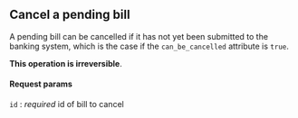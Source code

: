 ## Cancel a pending bill

A pending bill can be cancelled if it has not yet been submitted to the banking system, which is the case if the `can_be_cancelled` attribute is `true`.

**This operation is irreversible**.

#### Request params

`id`
:    _required_ id of bill to cancel
